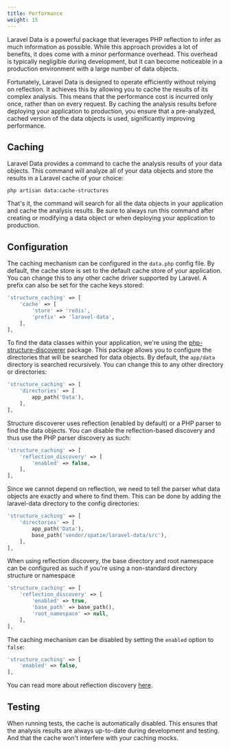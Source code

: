 ```yaml
---
title: Performance
weight: 15
---
```


Laravel Data is a powerful package that leverages PHP reflection to infer as much information as possible. While this approach provides a lot of benefits, it does come with a minor performance overhead. This overhead is typically negligible during development, but it can become noticeable in a production environment with a large number of data objects.

Fortunately, Laravel Data is designed to operate efficiently without relying on reflection. It achieves this by allowing you to cache the results of its complex analysis. This means that the performance cost is incurred only once, rather than on every request. By caching the analysis results before deploying your application to production, you ensure that a pre-analyzed, cached version of the data objects is used, significantly improving performance.

## Caching

Laravel Data provides a command to cache the analysis results of your data objects. This command will analyze all of your data objects and store the results in a Laravel cache of your choice:

```
php artisan data:cache-structures
```

That's it, the command will search for all the data objects in your application and cache the analysis results. Be sure to always run this command after creating or modifying a data object or when deploying your application to production.

## Configuration

The caching mechanism can be configured in the `data.php` config file. By default, the cache store is set to the default cache store of your application. You can change this to any other cache driver supported by Laravel. A prefix can also be set for the cache keys stored:

```php
'structure_caching' => [
    'cache' => [
        'store' => 'redis',
        'prefix' => 'laravel-data',
    ],
],
```

To find the data classes within your application, we're using the [php-structure-discoverer](https://github.com/spatie/php-structure-discoverer) package. This package allows you to configure the directories that will be searched for data objects. By default, the `app/data` directory is searched recursively. You can change this to any other directory or directories:

```php
'structure_caching' => [
    'directories' => [
        app_path('Data'),
    ],
],
```

Structure discoverer uses reflection (enabled by default) or a PHP parser to find the data objects. You can disable the reflection-based discovery and thus use the PHP parser discovery as such:

```php
'structure_caching' => [
    'reflection_discovery' => [
        'enabled' => false,
    ],
],
```

Since we cannot depend on reflection, we need to tell the parser what data objects are exactly and where to find them. This can be done by adding the laravel-data directory to the config directories:

```php
'structure_caching' => [
    'directories' => [
        app_path('Data'),
        base_path('vendor/spatie/laravel-data/src'),
    ],
],
```

When using reflection discovery, the base directory and root namespace can be configured as such if you're using a non-standard directory structure or namespace

```php
'structure_caching' => [
    'reflection_discovery' => [
        'enabled' => true,
        'base_path' => base_path(),
        'root_namespace' => null,
    ],
],
```

The caching mechanism can be disabled by setting the `enabled` option to `false`:

```php
'structure_caching' => [
    'enabled' => false,
],
```

You can read more about reflection discovery [here](https://github.com/spatie/php-structure-discoverer#parsers).

## Testing

When running tests, the cache is automatically disabled. This ensures that the analysis results are always up-to-date during development and testing. And that the cache won't interfere with your caching mocks.
